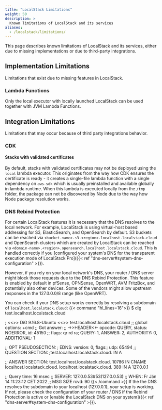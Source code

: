 ```yaml
---
title: "LocalStack Limitations"
weight: 50
description: >
  Known limitations of LocalStack and its services
aliases:
  - /localstack/limitations/
---
```


This page describes known limitations of LocalStack and its services, either due to missing implementations or due to third-party integrations.

## Implementation Limitations

Limitations that exist due to missing features in LocalStack.

<!--
TODO:
Move these limitations into the appropriate service page
-->

### Lambda Functions

Only the local executor with locally launched LocalStack can be used together with JVM Lambda Functions.

## Integration Limitations

Limitations that may occur because of third party integrations behavior.

### CDK

#### Stacks with validated certificates

By default, stacks with validated certificates may not be deployed using the `local` lambda executor.
This originates from the way how CDK ensures the certificate is ready - it creates a single-file lambda function with a single dependency on `aws-sdk` which is usually preinstalled and available globally in lambda runtime.
When this lambda is executed locally from the `/tmp` folder, the package can not be discovered by Node due to the way how Node package resolution works.

### DNS Rebind Protection

For certain LocalStack features it is necessary that the DNS resolves to the local network.
For example, LocalStack is using virtual-host based addressing for S3, ElasticSearch, and OpenSearch by default.
S3 buckets can be reached via `<bucket-name>.s3.<region>.localhost.localstack.cloud` and OpenSearch clusters which are created by LocalStack can be reached via `<domain-name>.<region>.opensearch.localhost.localstack.cloud`.
This is handled correctly if you [configured your system's DNS for the transparent execution mode of LocalStack Pro]({{< ref "dns-server#system-dns-configuration" >}}).

However, if you rely on your local network's DNS, your router / DNS server might block those requests due to the DNS Rebind Protection.
This feature is enabled by default in pfSense, OPNSense, OpenWRT, AVM FritzBox, and potentially also other devices.
Some of the vendors might allow upstream responses in the 127.0.0.0/8 range (like OpenWRT).

You can check if your DNS setup works correctly by resolving a subdomain of `localhost.localstack.cloud`:
{{< command "hl_lines=16">}}
$ dig test.localhost.localstack.cloud

; <<>> DiG 9.16.8-Ubuntu <<>> test.localhost.localstack.cloud
;; global options: +cmd
;; Got answer:
;; ->>HEADER<<- opcode: QUERY, status: NOERROR, id: 45150
;; flags: qr rd ra; QUERY: 1, ANSWER: 2, AUTHORITY: 0, ADDITIONAL: 1

;; OPT PSEUDOSECTION:
; EDNS: version: 0, flags:; udp: 65494
;; QUESTION SECTION:
;test.localhost.localstack.cloud. IN	A

;; ANSWER SECTION:
test.localhost.localstack.cloud. 10786 IN CNAME	localhost.localstack.cloud.
localhost.localstack.cloud. 389	IN	A	127.0.0.1

;; Query time: 16 msec
;; SERVER: 127.0.0.53#53(127.0.0.53)
;; WHEN: Fr Jän 14 11:23:12 CET 2022
;; MSG SIZE  rcvd: 90
{{< /command >}}
If the the DNS resolves the subdomain to your localhost (127.0.0.1), your setup is working.
If not, please check the configuration of your router / DNS if the Rebind Protection is active or [enable the LocalStack DNS on your system]({{< ref "dns-server#system-dns-configuration" >}}).
